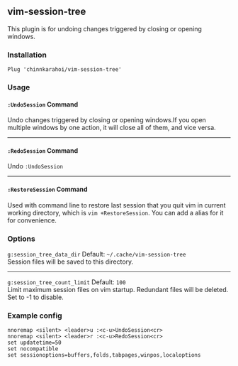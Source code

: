 ## vim-session-tree
This plugin is for undoing changes triggered by closing or opening windows.

### Installation
```vim
Plug 'chinnkarahoi/vim-session-tree'
```

### Usage
#### `:UndoSession` Command
Undo changes triggered by closing or opening windows.If you open multiple windows by one action, it will close all of them, and vice versa.  

---
#### `:RedoSession` Command
Undo `:UndoSession`

---
#### `:RestoreSession` Command
Used with command line to restore last session that you quit vim in current working directory,
which is `vim +RestoreSession`. You can add a alias for it for convenience.

### Options
`g:session_tree_data_dir` Default: `~/.cache/vim-session-tree`  
Session files will be saved to this directory.

---
`g:session_tree_count_limit` Default: `100`  
Limit maximum session files on vim startup. Redundant files will be deleted. Set to -1 to disable.

### Example config
```vim
nnoremap <silent> <leader>u :<c-u>UndoSession<cr>
nnoremap <silent> <leader>r :<c-u>RedoSession<cr>
set updatetime=50
set nocompatible
set sessionoptions=buffers,folds,tabpages,winpos,localoptions
```

